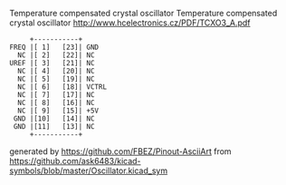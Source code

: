 Temperature compensated crystal oscillator
Temperature compensated crystal oscillator
http://www.hcelectronics.cz/PDF/TCXO3_A.pdf


	     +-----------+
	FREQ |[ 1]   [23]| GND
	  NC |[ 2]   [22]| NC
	UREF |[ 3]   [21]| NC
	  NC |[ 4]   [20]| NC
	  NC |[ 5]   [19]| NC
	  NC |[ 6]   [18]| VCTRL
	  NC |[ 7]   [17]| NC
	  NC |[ 8]   [16]| NC
	  NC |[ 9]   [15]| +5V
	 GND |[10]   [14]| NC
	 GND |[11]   [13]| NC
	     +-----------+


generated by https://github.com/FBEZ/Pinout-AsciiArt from https://github.com/ask6483/kicad-symbols/blob/master/Oscillator.kicad_sym